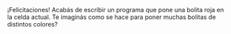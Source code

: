 ¡Felicitaciones! Acabás de escribir un programa que pone una bolita roja en la celda actual. Te imaginás como se hace para poner muchas bolitas de distintos colores?